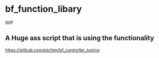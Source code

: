 # bf_function_libary

WIP

## A Huge ass script that is using the functionality

https://github.com/pichim/bf_controller_tuning